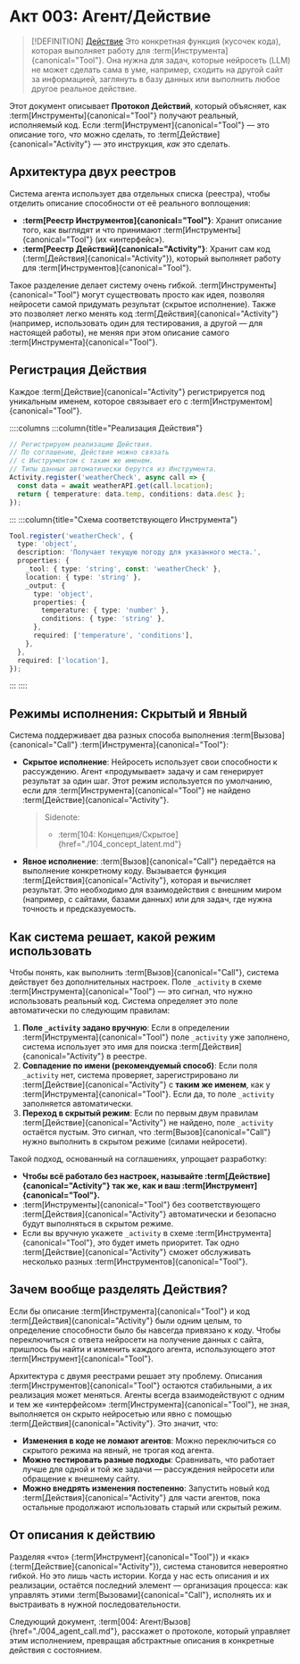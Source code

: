 # Акт 003: Агент/Действие

> [!DEFINITION] [Действие](../../acts/000_glossary.md)
> Это конкретная функция (кусочек кода), которая выполняет работу для :term[Инструмента]{canonical="Tool"}. Она нужна для задач, которые нейросеть (LLM) не может сделать сама в уме, например, сходить на другой сайт за информацией, заглянуть в базу данных или выполнить любое другое реальное действие.




Этот документ описывает **Протокол Действий**, который объясняет, как :term[Инструменты]{canonical="Tool"} получают реальный, исполняемый код. Если :term[Инструмент]{canonical="Tool"} — это описание того, *что* можно сделать, то :term[Действие]{canonical="Activity"} — это инструкция, *как* это сделать.

## Архитектура двух реестров

Система агента использует два отдельных списка (реестра), чтобы отделить описание способности от её реального воплощения:

- **:term[Реестр Инструментов]{canonical="Tool"}**: Хранит описание того, как выглядят и что принимают :term[Инструменты]{canonical="Tool"} (их «интерфейс»).
- **:term[Реестр Действий]{canonical="Activity"}**: Хранит сам код (:term[Действия]{canonical="Activity"}), который выполняет работу для :term[Инструментов]{canonical="Tool"}.

Такое разделение делает систему очень гибкой. :term[Инструменты]{canonical="Tool"} могут существовать просто как идея, позволяя нейросети самой придумать результат (скрытое исполнение). Также это позволяет легко менять код :term[Действия]{canonical="Activity"} (например, использовать один для тестирования, а другой — для настоящей работы), не меняя при этом описание самого :term[Инструмента]{canonical="Tool"}.

## Регистрация Действия

Каждое :term[Действие]{canonical="Activity"} регистрируется под уникальным именем, которое связывает его с :term[Инструментом]{canonical="Tool"}.

::::columns
:::column{title="Реализация Действия"}

```typescript
// Регистрируем реализацию Действия.
// По соглашению, Действие можно связать
// с Инструментом с таким же именем.
// Типы данных автоматически берутся из Инструмента.
Activity.register('weatherCheck', async call => {
  const data = await weatherAPI.get(call.location);
  return { temperature: data.temp, conditions: data.desc };
});
```

:::
:::column{title="Схема соответствующего Инструмента"}

```typescript
Tool.register('weatherCheck', {
  type: 'object',
  description: 'Получает текущую погоду для указанного места.',
  properties: {
    _tool: { type: 'string', const: 'weatherCheck' },
    location: { type: 'string' },
    _output: {
      type: 'object',
      properties: {
        temperature: { type: 'number' },
        conditions: { type: 'string' },
      },
      required: ['temperature', 'conditions'],
    },
  },
  required: ['location'],
});
```

:::
::::

## Режимы исполнения: Скрытый и Явный

Система поддерживает два разных способа выполнения :term[Вызова]{canonical="Call"} :term[Инструмента]{canonical="Tool"}:

- **Скрытое исполнение**: Нейросеть использует свои способности к рассуждению. Агент «продумывает» задачу и сам генерирует результат за один шаг. Этот режим используется по умолчанию, если для :term[Инструмента]{canonical="Tool"} не найдено :term[Действие]{canonical="Activity"}.
  > Sidenote:
  > - :term[104: Концепция/Скрытое]{href="./104_concept_latent.md"}
- **Явное исполнение**: :term[Вызов]{canonical="Call"} передаётся на выполнение конкретному коду. Вызывается функция :term[Действия]{canonical="Activity"}, которая и вычисляет результат. Это необходимо для взаимодействия с внешним миром (например, с сайтами, базами данных) или для задач, где нужна точность и предсказуемость.

## Как система решает, какой режим использовать

Чтобы понять, как выполнить :term[Вызов]{canonical="Call"}, система действует без дополнительных настроек. Поле `_activity` в схеме :term[Инструмента]{canonical="Tool"} — это сигнал, что нужно использовать реальный код. Система определяет это поле автоматически по следующим правилам:

1.  **Поле `_activity` задано вручную**: Если в определении :term[Инструмента]{canonical="Tool"} поле `_activity` уже заполнено, система использует это имя для поиска :term[Действия]{canonical="Activity"} в реестре.
2.  **Совпадение по имени (рекомендуемый способ)**: Если поля `_activity` нет, система проверяет, зарегистрировано ли :term[Действие]{canonical="Activity"} с **таким же именем**, как у :term[Инструмента]{canonical="Tool"}. Если да, то поле `_activity` заполняется автоматически.
3.  **Переход в скрытый режим**: Если по первым двум правилам :term[Действие]{canonical="Activity"} не найдено, поле `_activity` остаётся пустым. Это сигнал, что :term[Вызов]{canonical="Call"} нужно выполнить в скрытом режиме (силами нейросети).

Такой подход, основанный на соглашениях, упрощает разработку:

- **Чтобы всё работало без настроек, называйте :term[Действие]{canonical="Activity"} так же, как и ваш :term[Инструмент]{canonical="Tool"}.**
- :term[Инструменты]{canonical="Tool"} без соответствующего :term[Действия]{canonical="Activity"} автоматически и безопасно будут выполняться в скрытом режиме.
- Если вы вручную укажете `_activity` в схеме :term[Инструмента]{canonical="Tool"}, это будет иметь приоритет. Так одно :term[Действие]{canonical="Activity"} сможет обслуживать несколько разных :term[Инструментов]{canonical="Tool"}.

## Зачем вообще разделять Действия?

Если бы описание :term[Инструмента]{canonical="Tool"} и код :term[Действия]{canonical="Activity"} были одним целым, то определение способности было бы навсегда привязано к коду. Чтобы переключиться с ответа нейросети на получение данных с сайта, пришлось бы найти и изменить каждого агента, использующего этот :term[Инструмент]{canonical="Tool"}.

Архитектура с двумя реестрами решает эту проблему. Описания :term[Инструментов]{canonical="Tool"} остаются стабильными, а их реализация может меняться. Агенты всегда взаимодействуют с одним и тем же «интерфейсом» :term[Инструмента]{canonical="Tool"}, не зная, выполняется он скрыто нейросетью или явно с помощью :term[Действия]{canonical="Activity"}. Это значит, что:

- **Изменения в коде не ломают агентов**: Можно переключиться со скрытого режима на явный, не трогая код агента.
- **Можно тестировать разные подходы**: Сравнивать, что работает лучше для одной и той же задачи — рассуждения нейросети или обращение к внешнему сайту.
- **Можно внедрять изменения постепенно**: Запустить новый код :term[Действия]{canonical="Activity"} для части агентов, пока остальные продолжают использовать старый или скрытый режим.

## От описания к действию

Разделяя «что» (:term[Инструмент]{canonical="Tool"}) и «как» (:term[Действие]{canonical="Activity"}), система становится невероятно гибкой. Но это лишь часть истории. Когда у нас есть описания и их реализации, остаётся последний элемент — организация процесса: как управлять этими :term[Вызовами]{canonical="Call"}, исполнять их и выстраивать в нужной последовательности.

Следующий документ, :term[004: Агент/Вызов]{href="./004_agent_call.md"}, расскажет о протоколе, который управляет этим исполнением, превращая абстрактные описания в конкретные действия с состоянием.